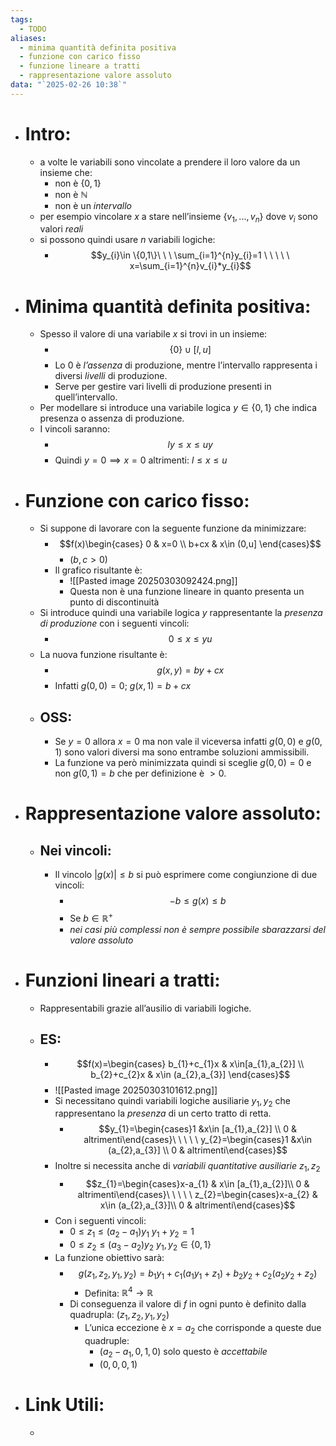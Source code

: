 ```yaml
---
tags:
  - TODO
aliases:
  - minima quantità definita positiva
  - funzione con carico fisso
  - funzione lineare a tratti
  - rappresentazione valore assoluto
data: "`2025-02-26 10:38`"
---
```

- # Intro:
	- a volte le variabili sono vincolate a prendere il loro valore da un insieme che:
		- non è $\{0,1\}$
		- non è $\mathbb{N}$
		- non è un _intervallo_
	- per esempio vincolare $x$ a stare nell’insieme $\{v_1,...,v_n\}$ dove $v_{i}$ sono valori _reali_
	- si possono quindi usare $n$ variabili logiche:
		- $$y_{i}\in \{0,1\}\ \ \ \sum_{i=1}^{n}y_{i}=1 \ \ \ \ \  x=\sum_{i=1}^{n}v_{i}*y_{i}$$
- # Minima quantità definita positiva:
	- Spesso il valore di una variabile $x$ si trovi in un insieme:
		- $$\{0\}\cup [l,u]$$
		- Lo $0$ è _l’assenza_ di produzione, mentre l’intervallo rappresenta i diversi _livelli_ di produzione.
		- Serve per gestire vari livelli di produzione presenti in quell’intervallo.
	- Per modellare si introduce una variabile logica $y\in \{0,1\}$ che indica presenza o assenza di produzione.
	- I vincoli saranno:
		- $$ly\le x\le uy$$
		- Quindi $y=0 \implies x=0$ altrimenti: $l\le x \le u$
- # Funzione con carico fisso:
	- Si suppone di lavorare con la seguente funzione da minimizzare:
		- $$f(x)\begin{cases} 0 & x=0 \\ b+cx & x\in (0,u] \end{cases}$$
			- $(b,c >0)$
		- Il grafico risultante è:
			- ![[Pasted image 20250303092424.png]]
			- Questa non è una funzione lineare in quanto presenta un punto di discontinuità
	- Si introduce quindi una variabile logica $y$ rappresentante la _presenza di produzione_ con i seguenti vincoli:
		- $$0\le x\le yu$$
	- La nuova funzione risultante è:
		- $$g(x,y)=by+cx$$
		- Infatti $g(0,0)=0$; $g(x,1)=b+cx$
	- ## OSS:
		- Se $y=0$ allora $x=0$ ma non vale il viceversa infatti $g(0,0)$ e $g(0,1)$ sono valori diversi ma sono entrambe soluzioni ammissibili. 
		- La funzione va però minimizzata quindi si sceglie $g(0,0)=0$ e non $g(0,1)=b$ che per definizione è $>0$.
- # Rappresentazione valore assoluto:
	- ## Nei vincoli:
		- Il vincolo $|g(x)|\le b$ si può esprimere come congiunzione di due vincoli:
			- $$-b\le g(x)\le b$$
			- Se $b\in \mathbb{R}^{+}$ 
			- _nei casi più complessi non è sempre possibile sbarazzarsi del valore assoluto_
- # Funzioni lineari a tratti:
	- Rappresentabili grazie all’ausilio di variabili logiche.
	- ## ES:
		- $$f(x)=\begin{cases} b_{1}+c_{1}x & x\in[a_{1},a_{2}] \\ b_{2}+c_{2}x & x\in (a_{2},a_{3}] \end{cases}$$ 
		- ![[Pasted image 20250303101612.png]]
		- Si necessitano quindi variabili logiche ausiliarie $y_{1},y_{2}$ che rappresentano la _presenza_ di un certo tratto di retta.
			- $$y_{1}=\begin{cases}1 &x\in [a_{1},a_{2}] \\ 0 & altrimenti\end{cases}\ \ \ \ \ y_{2}=\begin{cases}1 &x\in (a_{2},a_{3}] \\ 0 & altrimenti\end{cases}$$
		- Inoltre si necessita anche di _variabili quantitative ausiliarie_ $z_{1},z_{2}$
			- $$z_{1}=\begin{cases}x-a_{1} & x\in [a_{1},a_{2}]\\ 0 & altrimenti\end{cases}\ \ \ \ \ z_{2}=\begin{cases}x-a_{2} & x\in (a_{2},a_{3}]\\ 0 & altrimenti\end{cases}$$
		- Con i seguenti vincoli:
			- $0 ≤z_{1} ≤ (a_{2} − a_{1})y_{1}$        $y_{1}+y_{2}=1$
			- $0 ≤z_{2} ≤ (a_{3} − a_{2})y_{2}$        $y_{1},y_{2}\in \{0,1\}$
		- La funzione obiettivo sarà:
			- $$g(z_{1},z_{2},y_{1},y_{2})=b_{1}y_{1}+c_{1}(a_{1}y_{1} + z_{1})+b_{2}y_{2}+c_{2}(a_{2}y_{2} + z_{2})$$
				- Definita: $\mathbb{R}^{4}\to \mathbb{R}$
			- Di conseguenza il valore di  $f$ in ogni punto è definito dalla quadrupla: $(z_{1},z_{2},y_{1},y_{2})$
				- L’unica eccezione è $x=a_{2}$ che corrisponde a queste due quadruple:
					- $(a_{2}-a_{1}, 0,1,0)$ solo questo è _accettabile_
					- $(0,0,0,1)$
- # Link Utili:
	- 